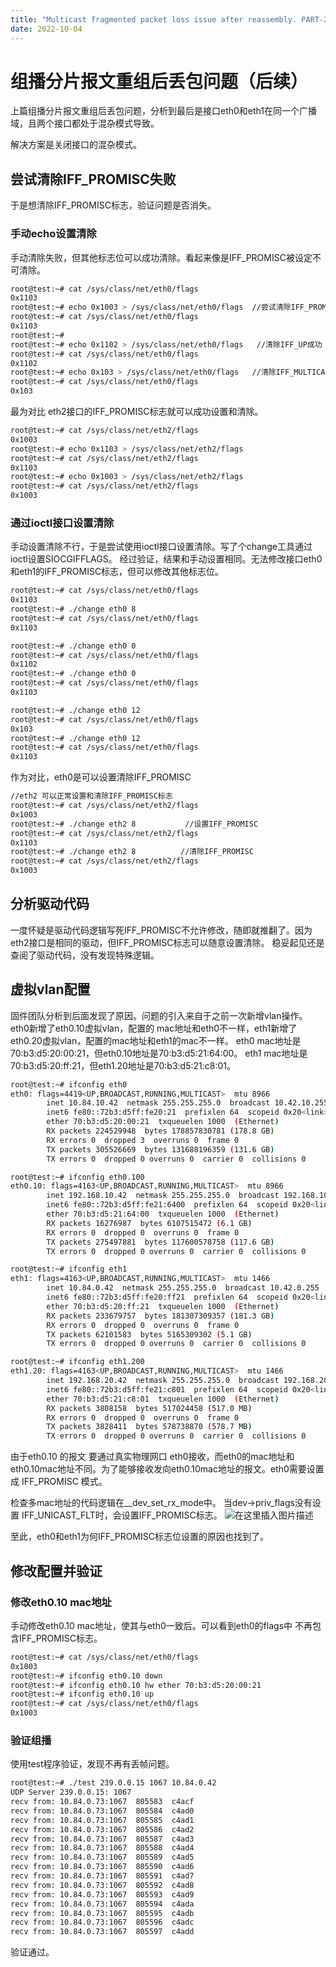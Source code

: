 ```yaml
---
title: "Multicast fragmented packet loss issue after reassembly. PART-2"
date: 2022-10-04
---
```


# 组播分片报文重组后丢包问题（后续）
上篇组播分片报文重组后丢包问题，分析到最后是接口eth0和eth1在同一个广播域，且两个接口都处于混杂模式导致。

解决方案是关闭接口的混杂模式。

## 尝试清除IFF_PROMISC失败
于是想清除IFF_PROMISC标志，验证问题是否消失。

### 手动echo设置清除
手动清除失败，但其他标志位可以成功清除。看起来像是IFF_PROMISC被设定不可清除。

```bash
root@test:~# cat /sys/class/net/eth0/flags 
0x1103
root@test:~# echo 0x1003 > /sys/class/net/eth0/flags  //尝试清除IFF_PROMISC失败
root@test:~# cat /sys/class/net/eth0/flags 
0x1103
root@test:~# 
root@test:~# echo 0x1102 > /sys/class/net/eth0/flags   //清除IFF_UP成功
root@test:~# cat /sys/class/net/eth0/flags 
0x1102
root@test:~# echo 0x103 > /sys/class/net/eth0/flags   //清除IFF_MULTICAST成功
root@test:~# cat /sys/class/net/eth0/flags 
0x103
```

最为对比 eth2接口的IFF_PROMISC标志就可以成功设置和清除。

```bash
root@test:~# cat /sys/class/net/eth2/flags 
0x1003
root@test:~# echo 0x1103 > /sys/class/net/eth2/flags
root@test:~# cat /sys/class/net/eth2/flags 
0x1103
root@test:~# echo 0x1003 > /sys/class/net/eth2/flags
root@test:~# cat /sys/class/net/eth2/flags 
0x1003
```

### 通过ioctl接口设置清除
手动设置清除不行，于是尝试使用ioctl接口设置清除。写了个change工具通过ioctl设置SIOCGIFFLAGS。
经过验证，结果和手动设置相同。无法修改接口eth0和eth1的IFF_PROMISC标志，但可以修改其他标志位。

```bash
root@test:~# cat /sys/class/net/eth0/flags 
0x1103
root@test:~# ./change eth0 8
root@test:~# cat /sys/class/net/eth0/flags 
0x1103

root@test:~# ./change eth0 0
root@test:~# cat /sys/class/net/eth0/flags 
0x1102
root@test:~# ./change eth0 0
root@test:~# cat /sys/class/net/eth0/flags 
0x1103

root@test:~# ./change eth0 12
root@test:~# cat /sys/class/net/eth0/flags 
0x103
root@test:~# ./change eth0 12
root@test:~# cat /sys/class/net/eth0/flags 
0x1103
```

作为对比，eth0是可以设置清除IFF_PROMISC
```bash
//eth2 可以正常设置和清除IFF_PROMISC标志
root@test:~# cat /sys/class/net/eth2/flags 
0x1003
root@test:~# ./change eth2 8           //设置IFF_PROMISC
root@test:~# cat /sys/class/net/eth2/flags 
0x1103
root@test:~# ./change eth2 8          //清除IFF_PROMISC
root@test:~# cat /sys/class/net/eth2/flags 
0x1003
```

## 分析驱动代码
一度怀疑是驱动代码逻辑写死IFF_PROMISC不允许修改，随即就推翻了。因为eth2接口是相同的驱动，但IFF_PROMISC标志可以随意设置清除。
稳妥起见还是查阅了驱动代码，没有发现特殊逻辑。

## 虚拟vlan配置
固件团队分析到后面发现了原因。问题的引入来自于之前一次新增vlan操作。
eth0新增了eth0.10虚拟vlan，配置的 mac地址和eth0不一样，eth1新增了eth0.20虚拟vlan，配置的mac地址和eth1的mac不一样。
eth0 mac地址是70:b3:d5:20:00:21，但eth0.10地址是70:b3:d5:21:64:00。
eth1 mac地址是70:b3:d5:20:ff:21，但eth1.20地址是70:b3:d5:21:c8:01。

```bash
root@test:~# ifconfig eth0
eth0: flags=4419<UP,BROADCAST,RUNNING,MULTICAST>  mtu 8966
        inet 10.84.10.42  netmask 255.255.255.0  broadcast 10.42.10.255
        inet6 fe80::72b3:d5ff:fe20:21  prefixlen 64  scopeid 0x20<link>
        ether 70:b3:d5:20:00:21  txqueuelen 1000  (Ethernet)
        RX packets 224529948  bytes 178857830781 (178.8 GB)
        RX errors 0  dropped 3  overruns 0  frame 0
        TX packets 305526669  bytes 131688196359 (131.6 GB)
        TX errors 0  dropped 0 overruns 0  carrier 0  collisions 0

root@test:~# ifconfig eth0.100
eth0.10: flags=4163<UP,BROADCAST,RUNNING,MULTICAST>  mtu 8966
        inet 192.168.10.42  netmask 255.255.255.0  broadcast 192.168.100.255
        inet6 fe80::72b3:d5ff:fe21:6400  prefixlen 64  scopeid 0x20<link>
        ether 70:b3:d5:21:64:00  txqueuelen 1000  (Ethernet)
        RX packets 16276987  bytes 6107515472 (6.1 GB)
        RX errors 0  dropped 0  overruns 0  frame 0
        TX packets 275497881  bytes 117600578758 (117.6 GB)
        TX errors 0  dropped 0 overruns 0  carrier 0  collisions 0

root@test:~# ifconfig eth1
eth1: flags=4163<UP,BROADCAST,RUNNING,MULTICAST>  mtu 1466
        inet 10.84.0.42  netmask 255.255.255.0  broadcast 10.42.0.255
        inet6 fe80::72b3:d5ff:fe20:ff21  prefixlen 64  scopeid 0x20<link>
        ether 70:b3:d5:20:ff:21  txqueuelen 1000  (Ethernet)
        RX packets 233679757  bytes 181307309357 (181.3 GB)
        RX errors 0  dropped 0  overruns 0  frame 0
        TX packets 62101583  bytes 5165309302 (5.1 GB)
        TX errors 0  dropped 0 overruns 0  carrier 0  collisions 0

root@test:~# ifconfig eth1.200
eth1.20: flags=4163<UP,BROADCAST,RUNNING,MULTICAST>  mtu 1466
        inet 192.168.20.42  netmask 255.255.255.0  broadcast 192.168.200.255
        inet6 fe80::72b3:d5ff:fe21:c801  prefixlen 64  scopeid 0x20<link>
        ether 70:b3:d5:21:c8:01  txqueuelen 1000  (Ethernet)
        RX packets 3808158  bytes 517024458 (517.0 MB)
        RX errors 0  dropped 0  overruns 0  frame 0
        TX packets 3828411  bytes 578738870 (578.7 MB)
        TX errors 0  dropped 0 overruns 0  carrier 0  collisions 0
```

由于eth0.10 的报文 要通过真实物理网口 eth0接收，而eth0的mac地址和eth0.10mac地址不同。为了能够接收发向eth0.10mac地址的报文。eth0需要设置成 IFF_PROMISC 模式。


检查多mac地址的代码逻辑在__dev_set_rx_mode中。
当dev->priv_flags没有设置 IFF_UNICAST_FLT时，会设置IFF_PROMISC标志。
![在这里插入图片描述](https://i-blog.csdnimg.cn/blog_migrate/0a797fef8954e5ceb1b775b5c1df17c4.png)

至此，eth0和eth1为何IFF_PROMISC标志位设置的原因也找到了。

## 修改配置并验证

### 修改eth0.10 mac地址
手动修改eth0.10 mac地址，使其与eth0一致后。可以看到eth0的flags中 不再包含IFF_PROMISC标志。

```bash
root@test:~# cat /sys/class/net/eth0/flags 
0x1003
root@test:~# ifconfig eth0.10 down
root@test:~# ifconfig eth0.10 hw ether 70:b3:d5:20:00:21
root@test:~# ifconfig eth0.10 up
root@test:~# cat /sys/class/net/eth0/flags 
0x1003
```
### 验证组播
使用test程序验证，发现不再有丢帧问题。

```bash
root@test:~# ./test 239.0.0.15 1067 10.84.0.42
UDP Server 239.0.0.15: 1067
recv from: 10.84.0.73:1067  805583  c4acf
recv from: 10.84.0.73:1067  805584  c4ad0
recv from: 10.84.0.73:1067  805585  c4ad1
recv from: 10.84.0.73:1067  805586  c4ad2
recv from: 10.84.0.73:1067  805587  c4ad3
recv from: 10.84.0.73:1067  805588  c4ad4
recv from: 10.84.0.73:1067  805589  c4ad5
recv from: 10.84.0.73:1067  805590  c4ad6
recv from: 10.84.0.73:1067  805591  c4ad7
recv from: 10.84.0.73:1067  805592  c4ad8
recv from: 10.84.0.73:1067  805593  c4ad9
recv from: 10.84.0.73:1067  805594  c4ada
recv from: 10.84.0.73:1067  805595  c4adb
recv from: 10.84.0.73:1067  805596  c4adc
recv from: 10.84.0.73:1067  805597  c4add
```

验证通过。

